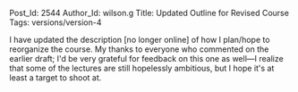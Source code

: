 Post_Id: 2544
Author_Id: wilson.g
Title: Updated Outline for Revised Course
Tags: versions/version-4

<p>I have updated the description [no longer online] of how I plan/hope to reorganize the course.  My thanks to everyone who commented on the earlier draft; I'd be very grateful for feedback on this one as well&mdash;I realize that some of the lectures are still hopelessly ambitious, but I hope it's at least a target to shoot at.</p>
